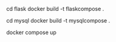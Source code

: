 cd flask
docker build -t flaskcompose .

cd mysql
docker build -t mysqlcompose .


docker compose up
